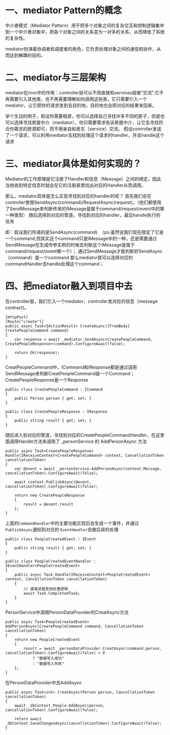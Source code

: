 # 一、mediator Pattern的概念

中介者模式（Mediator Pattern）用于把多个对象之间的复杂交互和控制逻辑集中到一个中介者对象中，把各个对象之间的关系变为一对多的关系，从而降低了系统的复杂性。

mediator扮演着协调者和调度者的角色，它负责处理对象之间的通信和协作，从而达到解耦的目的。

# 二、mediator与三层架构

mediator在mvc中的作用：controller层可以不用直接和services层做"交流",它不再需要引入其他类，也不再需要理解如何调用这些类，它只需要引入一个mediator，让它把你的请求发到去目的地，目的地也会把对应的结果发回来。

举个生动的例子，假设你需要租房，你可以选择自己寻找许多不同的房子，但是也可以选择寻找房屋中介（mediator），你只需要需求告诉房屋中介，让它去寻找符合你需求的房源即可，而不用亲自和房东（service）交流。
假设controller发送了一个请求，可以利用mediator去找到处理这个请求的handler，并且handle这个请求

# 三、mediator具体是如何实现的？

Mediator的工作原理是它注册了Handler和信息（Message）之间的绑定，因此当他收到特定信息时就会在它的注册表里找出对应的Handler从而调用。

那么，mediator具体是怎么实现寻找到对应的handler的呢？
首先我们会在controller使用SendAsync(command)/RequestAsync(request)，（他们都使用了SendMessage来判断传来的IMessage是属于command/request/event中的哪一种类型）
随后选择到对应的管道，寻找到对应的handler，最后handle执行的任务

即：假设我们传递的是SendAsync(command). （ps:虽然说我们现在限定了它是一个command,但其实这个command只是IMessage中的一种，还是需要通过SendMessage在生成传参实例的时候去判断这个iMessage是属于command/request/event哪一个）；
通过SendMessage才能判断好SendAsync（command）是一个command
那么mediator就可以选择对应的commandHandler去handle处理这个command；

# 四、把mediator融入到项目中去

在controller层，我们引入一个mediator，controller发对应的信息（message contract)。

```
[HttpPost]
[Route("create")]
public async Task<IActionResult> CreateAsync([FromBody] CreatePeopleCommand command)
{
    var response = await _mediator.SendAsync<CreatePeopleCommand, CreatePeopleResponse>(command).ConfigureAwait(false);
            
    return Ok(response);
}
```

CreatPeopleCommand中，ICommand和IResponse都是通过调用SendMessage来判断CreatPeopleCommand是一个Command；CreatePeopleResponse是一个Response

```
public class CreatePeopleCommand : ICommand
{
    public Person person { get; set; }
}

public class CreatePeopleResponse : IResponse
{
    public string result { get; set; }
}
```

随后进入到对应的管道，寻找到对应的CreatePeopleCommandHandler，在这里面调用Handle方法来调用了 _personService 的 AddPersonAsync 方法

```
public async Task<CreatePeopleResponse> Handle(IReceiveContext<CreatePeopleCommand> context, CancellationToken cancellationToken)
{
    var @event = await _personService.AddPersonAsync(context.Message, cancellationToken).ConfigureAwait(false);
    
    await context.PublishAsync(@event, cancellationToken).ConfigureAwait(false);

    return new CreatePeopleResponse
    {
        result = @event.result
    };
}
```

上面的`CommandHandler`中的主要功能实现后会生成一个事件，并通过`PublishAsync`通知到对应的 `EventHandler`去做后续的处理

```
public class PeopleCreatedEvent : IEvent
{
    public string result { get; set; }
}
```

```
public class PeopleCreatedEventHandler : IEventHandler<PeopleCreatedEvent>
{
    public async Task Handle(IReceiveContext<PeopleCreatedEvent> context, CancellationToken cancellationToken)
    {
        // 或者说是其他处理逻辑
        await Task.CompletedTask;
    }
}
```

PersonService中调用PersonDataProvider的CreatAsync方法

```
public async Task<PeopleCreatedEvent> AddPersonAsync(CreatePeopleCommand command, CancellationToken cancellationToken)
{
    return new PeopleCreatedEvent
    {
        result = await _personDataProvider.CreatAsync(command.person, cancellationToken).ConfigureAwait(false) > 0
            ? "数据写入成功"
            : "数据写入失败"
    };
}
```

在PersonDataProvider中去AddAsync

```
public async Task<int> CreatAsync(Person person, CancellationToken cancellationToken)
{
    await _dbContext.People.AddAsync(person, cancellationToken).ConfigureAwait(false);

    return await _dbContext.SaveChangesAsync(cancellationToken).ConfigureAwait(false);
}
```